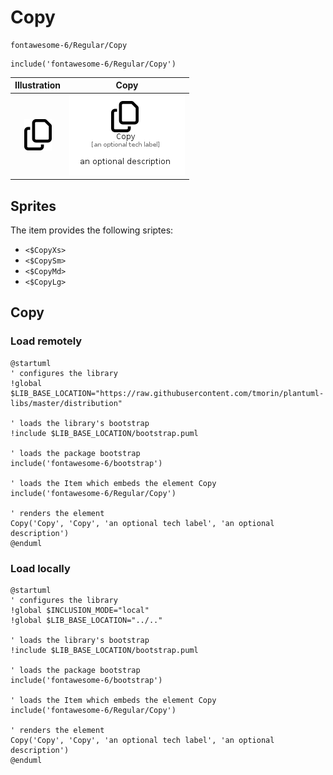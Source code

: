 # Copy


```text
fontawesome-6/Regular/Copy
```

```text
include('fontawesome-6/Regular/Copy')
```



| Illustration | Copy |
| :---: | :---: |
| ![illustration for Illustration](../../fontawesome-6/Regular/Copy.png) | ![illustration for Copy](../../fontawesome-6/Regular/Copy.Local.png) |



## Sprites
The item provides the following sriptes:

- `<$CopyXs>`
- `<$CopySm>`
- `<$CopyMd>`
- `<$CopyLg>`





## Copy

### Load remotely
```plantuml
@startuml
' configures the library
!global $LIB_BASE_LOCATION="https://raw.githubusercontent.com/tmorin/plantuml-libs/master/distribution"

' loads the library's bootstrap
!include $LIB_BASE_LOCATION/bootstrap.puml

' loads the package bootstrap
include('fontawesome-6/bootstrap')

' loads the Item which embeds the element Copy
include('fontawesome-6/Regular/Copy')

' renders the element
Copy('Copy', 'Copy', 'an optional tech label', 'an optional description')
@enduml
```

### Load locally
```plantuml
@startuml
' configures the library
!global $INCLUSION_MODE="local"
!global $LIB_BASE_LOCATION="../.."

' loads the library's bootstrap
!include $LIB_BASE_LOCATION/bootstrap.puml

' loads the package bootstrap
include('fontawesome-6/bootstrap')

' loads the Item which embeds the element Copy
include('fontawesome-6/Regular/Copy')

' renders the element
Copy('Copy', 'Copy', 'an optional tech label', 'an optional description')
@enduml
```


